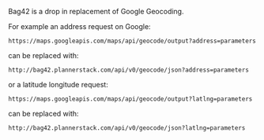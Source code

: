 Bag42 is a drop in replacement of Google Geocoding.

For example an address request on Google:

`
https://maps.googleapis.com/maps/api/geocode/output?address=parameters
`

can be replaced with:

`
http://bag42.plannerstack.com/api/v0/geocode/json?address=parameters
`

or a latitude longitude request:

`
https://maps.googleapis.com/maps/api/geocode/output?latlng=parameters
`

can be replaced with:

`
http://bag42.plannerstack.com/api/v0/geocode/json?latlng=parameters
`
